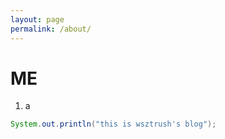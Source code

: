 ```yaml
---
layout: page
permalink: /about/
---
```


# ME

1. a




```java
System.out.println("this is wsztrush's blog");
```
